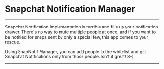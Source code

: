 # Snapchat Notification Manager
---

Snapchat Notification implementation is terrible and fills up your notification drawer. There's no way to mute multiple people at once, and if you want to be notified for snaps sent by only a special few, this app comes to your rescue.

Using SnapNotif Manager, you can add people to the whitelist and get Snapchat Notifications only from those people. Isn't it great! 8-)

---
